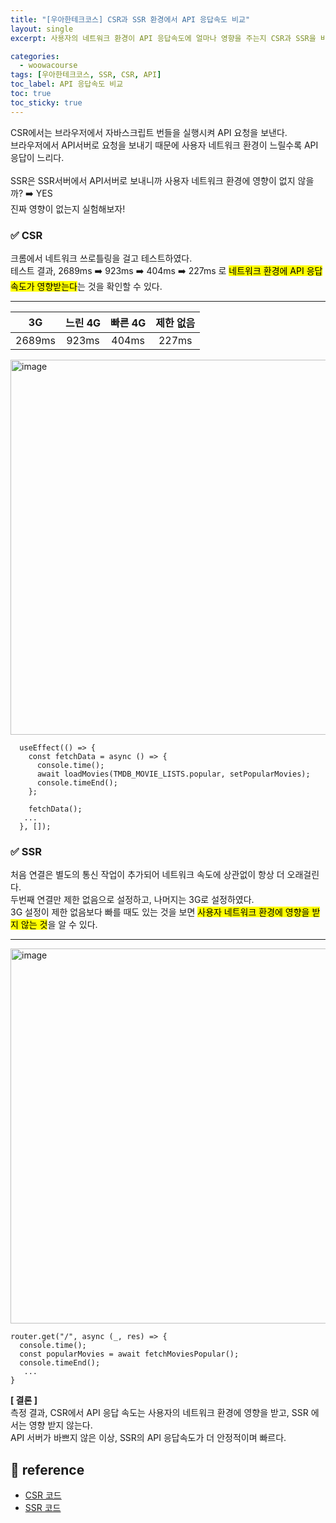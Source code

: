 ```yaml
---
title: "[우아한테크코스] CSR과 SSR 환경에서 API 응답속도 비교"
layout: single
excerpt: 사용자의 네트워크 환경이 API 응답속도에 얼마나 영향을 주는지 CSR과 SSR을 비교하며 이해한다.

categories:
  - woowacourse
tags: [우아한테크코스, SSR, CSR, API]
toc_label: API 응답속도 비교
toc: true
toc_sticky: true
---
```


<div class="red-box">
    <div>CSR에서는 브라우저에서 자바스크립트 번들을 실행시켜 API 요청을 보낸다.</div>
    <div>브라우저에서 API서버로 요청을 보내기 때문에 사용자 네트워크 환경이 느릴수록 API 응답이 느리다.</div>
    <br />
    <div>SSR은 SSR서버에서 API서버로 보내니까 사용자 네트워크 환경에 영향이 없지 않을까? ➡️ <span class="highlight">YES</span></div>
    <div>진짜 영향이 없는지 실험해보자!</div>
</div>

### ✅ CSR

<div>크롬에서 네트워크 쓰로틀링을 걸고 테스트하였다.</div>
<div>테스트 결과, 2689ms ➡️ 923ms ➡️ 404ms ➡️ 227ms 로 <mark class="mark">네트워크 환경에 API 응답 속도가 영향받는다</mark>는 것을 확인할 수 있다.</div>
<hr />

|   3G   | 느린 4G | 빠른 4G | 제한 없음 |
| :----: | :-----: | :-----: | :-------: |
| 2689ms |  923ms  |  404ms  |   227ms   |

<img width="600" alt="image" src="https://github.com/user-attachments/assets/dbbcdd3e-4dc1-4b94-bb78-f6ad61b91ab2">

```tsx
  useEffect(() => {
    const fetchData = async () => {
      console.time();
      await loadMovies(TMDB_MOVIE_LISTS.popular, setPopularMovies);
      console.timeEnd();
    };

    fetchData();
   ...
  }, []);
```

### ✅ SSR

<div>처음 연결은 별도의 통신 작업이 추가되어 네트워크 속도에 상관없이 항상 더 오래걸린다.</div>
<div>두번째 연결만 제한 없음으로 설정하고, 나머지는 3G로 설정하였다.</div>
<div>3G 설정이 제한 없음보다 빠를 때도 있는 것을 보면 <mark class="mark">사용자 네트워크 환경에 영향을 받지 않는 것</mark>을 알 수 있다.</div>
<hr />

<img width="600" alt="image" src="https://github.com/user-attachments/assets/ef11e6ba-9c02-42c9-9a64-3ace9c86471f">

```tsx
router.get("/", async (_, res) => {
  console.time();
  const popularMovies = await fetchMoviesPopular();
  console.timeEnd();
   ...
}
```

<div class="blue-box">
    <div style="font-weight: bold;">[ 결론 ]</div>
    <div>측정 결과, <span class="highlight">CSR에서 API 응답 속도는 사용자의 네트워크 환경에 영향을 받고, SSR 에서는 영향 받지 않는다.</span></div>
    <div>API 서버가 바쁘지 않은 이상, SSR의 API 응답속도가 더 안정적이며 빠르다.</div>
</div>

## 📘 reference

- [CSR 코드](https://github.com/rbgksqkr/ssr-basecamp/tree/rbgksqkr/csr)
- [SSR 코드](https://github.com/rbgksqkr/react-ssr/tree/step1)
